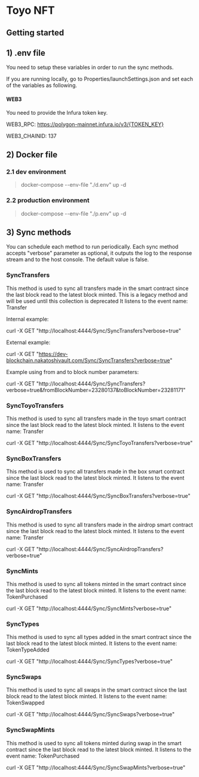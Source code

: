 # Toyo NFT

## Getting started

## 1) .env file

You need to setup these variables in order to run the sync methods.

If you are running locally, go to Properties/launchSettings.json and set each of the variables as following.

#### WEB3

You need to provide the Infura token key.

WEB3_RPC: https://polygon-mainnet.infura.io/v3/{TOKEN_KEY}

WEB3_CHAINID: 137

## 2) Docker file



### 2.1 dev environment

> docker-compose --env-file "./d.env" up -d

### 2.2 production environment

> docker-compose --env-file "./p.env" up -d

## 3) Sync methods

You can schedule each method to run periodically.
Each sync method accepts "verbose" parameter as optional, it outputs the log to the response stream and to the host console. The default value is false.

### SyncTransfers

This method is used to sync all transfers made in the smart contract since the last block read to the latest block minted.
This is a legacy method and  will be used until this collection is deprecated
It listens to the event name: Transfer

Internal example:

curl -X GET "http://localhost:4444/Sync/SyncTransfers?verbose=true"

External example:

curl -X GET "https://dev-blockchain.nakatoshivault.com/Sync/SyncTransfers?verbose=true"

Example using from and to block number parameters:

curl -X GET "http://localhost:4444/Sync/SyncTransfers?verbose=true&fromBlockNumber=23280137&toBlockNumber=23281171"

### SyncToyoTransfers

This method is used to sync all transfers made in the toyo smart contract since the last block read to the latest block minted.
It listens to the event name: Transfer

curl -X GET "http://localhost:4444/Sync/SyncToyoTransfers?verbose=true"

### SyncBoxTransfers

This method is used to sync all transfers made in the box smart contract since the last block read to the latest block minted.
It listens to the event name: Transfer

curl -X GET "http://localhost:4444/Sync/SyncBoxTransfers?verbose=true"

### SyncAirdropTransfers

This method is used to sync all transfers made in the airdrop smart contract since the last block read to the latest block minted.
It listens to the event name: Transfer

curl -X GET "http://localhost:4444/Sync/SyncAirdropTransfers?verbose=true"

### SyncMints

This method is used to sync all tokens minted in the smart contract since the last block read to the latest block minted.
It listens to the event name: TokenPurchased

curl -X GET "http://localhost:4444/Sync/SyncMints?verbose=true"

### SyncTypes

This method is used to sync all types added in the smart contract since the last block read to the latest block minted.
It listens to the event name: TokenTypeAdded

curl -X GET "http://localhost:4444/Sync/SyncTypes?verbose=true"

### SyncSwaps

This method is used to sync all swaps in the smart contract since the last block read to the latest block minted.
It listens to the event name: TokenSwapped

curl -X GET "http://localhost:4444/Sync/SyncSwaps?verbose=true"

### SyncSwapMints

This method is used to sync all tokens minted during swap in the smart contract since the last block read to the latest block minted.
It listens to the event name: TokenPurchased

curl -X GET "http://localhost:4444/Sync/SyncSwapMints?verbose=true"